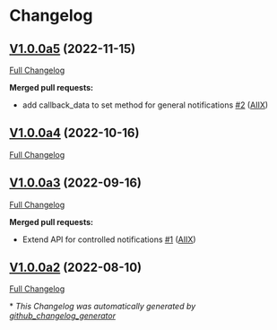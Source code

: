 # Changelog

## [V1.0.0a5](https://github.com/OpenVoiceOS/ovos-PHAL-plugin-notification-widgets/tree/V1.0.0a5) (2022-11-15)

[Full Changelog](https://github.com/OpenVoiceOS/ovos-PHAL-plugin-notification-widgets/compare/V1.0.0a4...V1.0.0a5)

**Merged pull requests:**

- add callback\_data to set method for general notifications [\#2](https://github.com/OpenVoiceOS/ovos-PHAL-plugin-notification-widgets/pull/2) ([AIIX](https://github.com/AIIX))

## [V1.0.0a4](https://github.com/OpenVoiceOS/ovos-PHAL-plugin-notification-widgets/tree/V1.0.0a4) (2022-10-16)

[Full Changelog](https://github.com/OpenVoiceOS/ovos-PHAL-plugin-notification-widgets/compare/V1.0.0a3...V1.0.0a4)

## [V1.0.0a3](https://github.com/OpenVoiceOS/ovos-PHAL-plugin-notification-widgets/tree/V1.0.0a3) (2022-09-16)

[Full Changelog](https://github.com/OpenVoiceOS/ovos-PHAL-plugin-notification-widgets/compare/V1.0.0a2...V1.0.0a3)

**Merged pull requests:**

- Extend API for controlled notifications [\#1](https://github.com/OpenVoiceOS/ovos-PHAL-plugin-notification-widgets/pull/1) ([AIIX](https://github.com/AIIX))

## [V1.0.0a2](https://github.com/OpenVoiceOS/ovos-PHAL-plugin-notification-widgets/tree/V1.0.0a2) (2022-08-10)

[Full Changelog](https://github.com/OpenVoiceOS/ovos-PHAL-plugin-notification-widgets/compare/01f4b95d1656c88be01f7a61068cc7577438e077...V1.0.0a2)



\* *This Changelog was automatically generated by [github_changelog_generator](https://github.com/github-changelog-generator/github-changelog-generator)*
